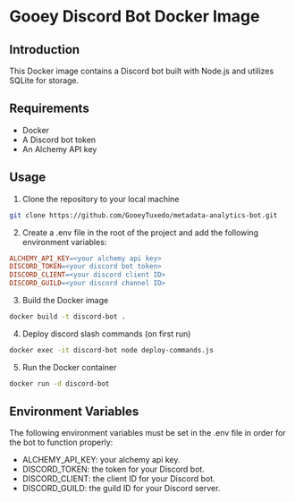 # Gooey Discord Bot Docker Image

## Introduction

This Docker image contains a Discord bot built with Node.js and utilizes SQLite for storage.

## Requirements

- Docker
- A Discord bot token
- An Alchemy API key

## Usage

1. Clone the repository to your local machine

```bash
git clone https://github.com/GooeyTuxedo/metadata-analytics-bot.git
```

2. Create a .env file in the root of the project and add the following environment variables:

```makefile
ALCHEMY_API_KEY=<your alchemy api key>
DISCORD_TOKEN=<your discord bot token>
DISCORD_CLIENT=<your discord client ID>
DISCORD_GUILD=<your discord channel ID>
```

3. Build the Docker image

```bash
docker build -t discord-bot .
```

4. Deploy discord slash commands (on first run)

```bash
docker exec -it discord-bot node deploy-commands.js
```

5. Run the Docker container

```bash
docker run -d discord-bot
```

## Environment Variables

The following environment variables must be set in the .env file in order for the bot to function properly:

- ALCHEMY_API_KEY: your alchemy api key.
- DISCORD_TOKEN: the token for your Discord bot.
- DISCORD_CLIENT: the client ID for your Discord bot.
- DISCORD_GUILD: the guild ID for your Discord server.